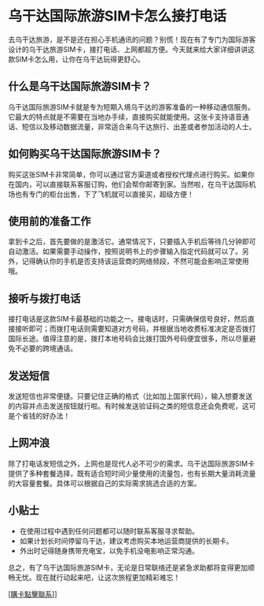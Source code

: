 # 乌干达国际旅游SIM卡怎么接打电话

去乌干达旅游，是不是还在担心手机通讯的问题？别慌！现在有了专门为国际游客设计的乌干达旅游SIM卡，接打电话、上网都超方便。今天就来给大家详细讲讲这款SIM卡怎么用，让你在乌干达玩得更舒心。

## 什么是乌干达国际旅游SIM卡？

乌干达国际旅游SIM卡就是专为短期入境乌干达的游客准备的一种移动通信服务。它最大的特点就是不需要在当地办手续，直接购买就能使用。这张卡支持语音通话、短信以及移动数据流量，非常适合来乌干达旅行、出差或者参加活动的人士。

## 如何购买乌干达国际旅游SIM卡？

购买这张SIM卡非常简单，你可以通过官方渠道或者授权代理点进行购买。如果你在国内，可以直接联系客服订购，他们会帮你邮寄到家。当然啦，在乌干达国际机场也有专门的柜台出售，下了飞机就可以直接买，超级方便！

## 使用前的准备工作

拿到卡之后，首先要做的是激活它。通常情况下，只要插入手机后等待几分钟即可自动激活。如果需要手动操作，按照说明书上的步骤输入指定代码就可以了。另外，记得确认你的手机是否支持该运营商的网络频段，不然可能会影响正常使用哦。

## 接听与拨打电话

接打电话是这款SIM卡最基础的功能之一。接电话时，只需确保信号良好，然后直接接听即可；而拨打电话则需要知道对方号码，并根据当地收费标准决定是否拨打国际长途。值得注意的是，拨打本地号码会比拨打国外号码便宜很多，所以尽量避免不必要的跨境通话。

## 发送短信

发送短信也非常便捷。只要记住正确的格式（比如加上国家代码），输入想要发送的内容并点击发送按钮就行啦。有时候发送验证码之类的短信息还会免费呢，这可是个省钱的好办法！

## 上网冲浪

除了打电话发短信之外，上网也是现代人必不可少的需求。乌干达国际旅游SIM卡提供了多种套餐选择，既有适合短时间少量使用的流量包，也有长期大量消耗流量的大容量套餐。具体可以根据自己的实际需求挑选合适的方案。

## 小贴士

- 在使用过程中遇到任何问题都可以随时联系客服寻求帮助。
- 如果计划长时间停留乌干达，建议考虑购买本地运营商提供的长期卡。
- 外出时记得随身携带充电宝，以免手机没电影响正常沟通。

总之，有了乌干达国际旅游SIM卡，无论是日常联络还是紧急求助都将变得更加顺畅无忧。现在就行动起来吧，让这次旅程更加精彩难忘！

[[購卡點擊聯系](https://t.me/s/esim1088)]]